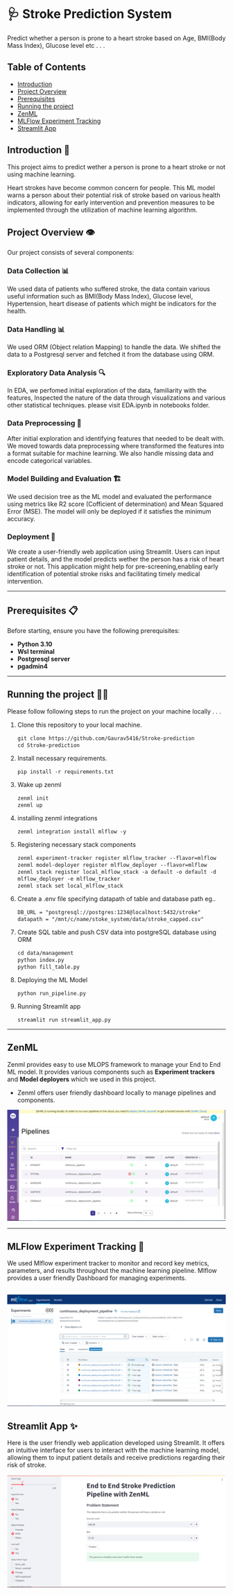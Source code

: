 
# 🩺 Stroke Prediction System 
Predict whether a person is prone to a heart stroke based on Age, BMI(Body Mass Index), Glucose level etc . . .

## Table of Contents
- [Introduction](#Introduction)
- [Project Overview](#project-overview)
- [Prerequisites](#prerequisites)
- [Running the project](#Running_the_project)
- [ZenML](#Zenml)
- [MLFlow Experiment Tracking](#Experiment)
- [Streamlit App](#Streamlit_app)

## Introduction 🚩

This project aims to predict wether a person is prone to a heart stroke or not using machine learning. 

Heart strokes have become common concern for people. This ML model warns a person about their potential risk of stroke based on various health indicators, allowing for early intervention and prevention measures to be implemented through the utilization of machine learning algorithm.

## Project Overview 👁️

Our project consists of several components:

### Data Collection 📊
We used data of patients who suffered stroke, the data contain various useful information such as BMI(Body Mass Index), Glucose level, Hypertension, heart disease of patients which might be indicators for the health.

### Data Handling 📊
We used ORM (Object relation Mapping) to handle the data. We shifted the data to a Postgresql server and fetched it from the database using ORM. 

### Exploratory Data Analysis 🔍
In EDA, we perfomed initial exploration of the data, familiarity with the features, Inspected the nature of the data through visualizations and various other statistical techniques. please visit EDA.ipynb in notebooks folder.

### Data Preprocessing 🧹
After initial exploration and identifying features that needed to be dealt with. We moved towards data preprocessing where transformed the features into a format suitable for machine learning. We also handle missing data and encode categorical variables.

### Model Building and Evaluation 🏗️
We used decision tree as the ML model and evaluated the performance using metrics like R2 score (Cofficient of determination) and Mean Squared Error (MSE). The model will only be deployed if it satisfies the minimum accuracy.

### Deployment 🚀
We create a user-friendly web application using Streamlit. Users can input patient details, and the model predicts wether the person has a risk of heart stroke or not. This application might help for pre-screening,enabling early identification of potential stroke risks and facilitating timely medical intervention. 

***

## Prerequisites 📋
Before starting, ensure you have the following prerequisites:
- **Python 3.10**
- **Wsl terminal**
- **Postgresql server**
- **pgadmin4**
---

## Running the project 🏃‍♂️

Please follow following steps to run the project on your machine locally . . . 

1. Clone this repository to your local machine.

    ```
    git clone https://github.com/Gaurav5416/Stroke-prediction
    cd Stroke-prediction
    ```

2. Install necessary requirements.
    ```
    pip install -r requirements.txt
    ```
3. Wake up zenml
    ```
    zenml init
    zenml up
    ```
4. installing zenml integrations
    ```
    zenml integration install mlflow -y
    ```

5. Registering necessary stack components
    ```
    zenml experiment-tracker register mlflow_tracker --flavor=mlflow
    zenml model-deployer register mlflow_deployer --flavor=mlflow
    zenml stack register local_mlflow_stack -a default -o default -d mlflow_deployer -e mlflow_tracker
    zenml stack set local_mlflow_stack
    ```

6. Create a .env file specifying datapath of table and database path eg..
    ```
    DB_URL = "postgresql://postgres:1234@localhost:5432/stroke"
    datapath = "/mnt/c/name/stoke_system/data/stroke_capped.csv"
    ```

7. Create SQL table and push CSV data into postgreSQL database using ORM
    ```
    cd data/management
    python index.py
    python fill_table.py
    ```

8. Deploying the ML Model
    ```
    python run_pipeline.py
    ```

9. Running Streamlit app
    ```
    streamlit run streamlit_app.py
    ```

***


## ZenML
Zenml provides easy to use MLOPS framework to manage your End to End ML model. It provides various components such as **Experiment trackers** and **Model deployers** which we used in this project. 

- Zenml offers user friendly dashboard locally to manage pipelines and components.

![Zenml Dashboard](/assets/pipelines.png)

---
## MLFlow Experiment Tracking 🧪
We used Mlflow experiment tracker to monitor and record key metrics, parameters, and results throughout the machine learning pipeline. Mlflow provides a user friendly Dashboard for managing experiments.

![MLFLow](/assets/mlflow.png)
---
## Streamlit App ✨
Here is the user friendly web application developed using Streamlit. It offers an intuitive interface for users to interact with the machine learning model, allowing them to input patient details and receive predictions regarding their risk of stroke.

![Streamlit app](/assets/streamlit_app.png)

